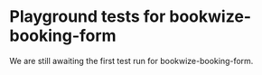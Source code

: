 # Playground tests for bookwize-booking-form
We are still awaiting the first test run for bookwize-booking-form.
